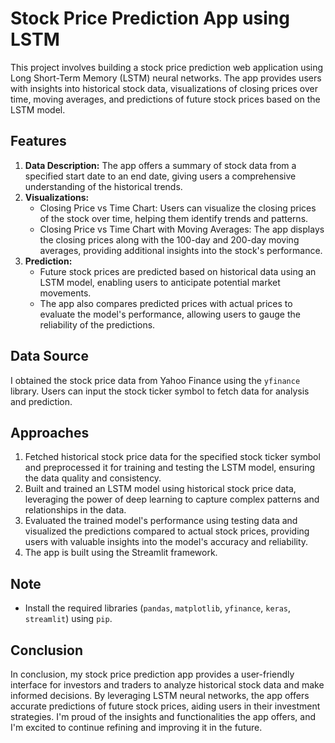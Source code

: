 # Stock Price Prediction App using LSTM

This project involves building a stock price prediction web application using Long Short-Term Memory (LSTM) neural networks. The app provides users with insights into historical stock data, visualizations of closing prices over time, moving averages, and predictions of future stock prices based on the LSTM model.

## Features

1. **Data Description:** The app offers a summary of stock data from a specified start date to an end date, giving users a comprehensive understanding of the historical trends.
2. **Visualizations:**
   - Closing Price vs Time Chart: Users can visualize the closing prices of the stock over time, helping them identify trends and patterns.
   - Closing Price vs Time Chart with Moving Averages: The app displays the closing prices along with the 100-day and 200-day moving averages, providing additional insights into the stock's performance.
3. **Prediction:**
   - Future stock prices are predicted based on historical data using an LSTM model, enabling users to anticipate potential market movements.
   - The app also compares predicted prices with actual prices to evaluate the model's performance, allowing users to gauge the reliability of the predictions.

## Data Source

I obtained the stock price data from Yahoo Finance using the `yfinance` library. Users can input the stock ticker symbol to fetch data for analysis and prediction.

## Approaches

1. Fetched historical stock price data for the specified stock ticker symbol and preprocessed it for training and testing the LSTM model, ensuring the data quality and consistency.
2. Built and trained an LSTM model using historical stock price data, leveraging the power of deep learning to capture complex patterns and relationships in the data.
3. Evaluated the trained model's performance using testing data and visualized the predictions compared to actual stock prices, providing users with valuable insights into the model's accuracy and reliability.
4. The app is built using the Streamlit framework.
   
## Note

- Install the required libraries (`pandas`, `matplotlib`, `yfinance`, `keras`, `streamlit`) using `pip`.

## Conclusion

In conclusion, my stock price prediction app provides a user-friendly interface for investors and traders to analyze historical stock data and make informed decisions. By leveraging LSTM neural networks, the app offers accurate predictions of future stock prices, aiding users in their investment strategies. I'm proud of the insights and functionalities the app offers, and I'm excited to continue refining and improving it in the future.
